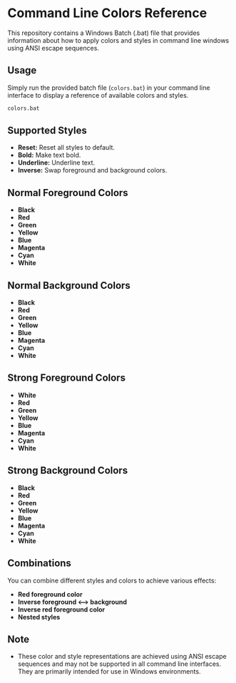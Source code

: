 # Command Line Colors Reference

This repository contains a Windows Batch (.bat) file that provides information about how to apply colors and styles in command line windows using ANSI escape sequences.

## Usage

Simply run the provided batch file (`colors.bat`) in your command line interface to display a reference of available colors and styles.

```bash
colors.bat
```

## Supported Styles

- **Reset:** Reset all styles to default.
- **Bold:** Make text bold.
- **Underline:** Underline text.
- **Inverse:** Swap foreground and background colors.

## Normal Foreground Colors

- **Black**
- **Red**
- **Green**
- **Yellow**
- **Blue**
- **Magenta**
- **Cyan**
- **White**

## Normal Background Colors

- **Black**
- **Red**
- **Green**
- **Yellow**
- **Blue**
- **Magenta**
- **Cyan**
- **White**

## Strong Foreground Colors

- **White**
- **Red**
- **Green**
- **Yellow**
- **Blue**
- **Magenta**
- **Cyan**
- **White**

## Strong Background Colors

- **Black**
- **Red**
- **Green**
- **Yellow**
- **Blue**
- **Magenta**
- **Cyan**
- **White**

## Combinations

You can combine different styles and colors to achieve various effects:

- **Red foreground color**
- **Inverse foreground <--> background**
- **Inverse red foreground color**
- **Nested styles**

## Note

- These color and style representations are achieved using ANSI escape sequences and may not be supported in all command line interfaces. They are primarily intended for use in Windows environments.
